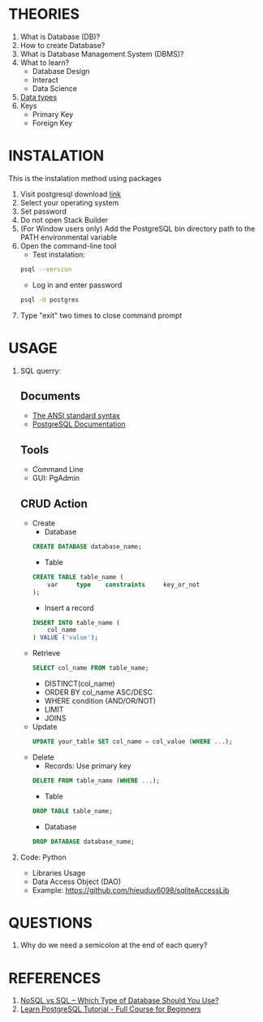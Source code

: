 # THEORIES
1. What is Database (DB)?
2. How to create Database?
3. What is Database Management System (DBMS)?
4. What to learn?
    + Database Design
    + Interact
    + Data Science
5. [Data types](https://www.postgresql.org/docs/current/datatype.html)
6. Keys
    + Primary Key
    + Foreign Key
# INSTALATION
This is the instalation method using packages
1. Visit postgresql download [link](https://www.postgresql.org/download/)
2. Select your operating system
3. Set password
4. Do not open Stack Builder
5. (For Window users only) Add the PostgreSQL bin directory path to the PATH environmental variable  
6. Open the command-line tool
    + Test instalation: 
    ```bash
    psql --version
    ```
    + Log in and enter password
    ```bash
    psql -U postgres
    ```
7. Type "exit" two times to close command prompt
# USAGE
1. SQL querry: 

    ## Documents
    + [The ANSI standard syntax](https://blog.ansi.org/2018/10/sql-standard-iso-iec-9075-2016-ansi-x3-135/#gref)
    + [PostgreSQL Documentation](https://www.postgresql.org/docs/)

    ## Tools
    + Command Line
    + GUI: PgAdmin
    ## CRUD Action
    + Create   
        + Database
        ```SQL
        CREATE DATABASE database_name;
        ```
        + Table
        ```SQL
        CREATE TABLE table_name (
            var     type    constraints     key_or_not
        );
        ```
        + Insert a record
        ```SQL 
        INSERT INTO table_name (
            col_name
        ) VALUE ('value');
        ```
    + Retrieve
        ```SQL
        SELECT col_name FROM table_name;
        ```
        + DISTINCT(col_name)
        + ORDER BY col_name ASC/DESC
        + WHERE condition (AND/OR/NOT)
        + LIMIT
        + JOINS
    + Update
        ```SQL
        UPDATE your_table SET col_name = col_value (WHERE ...);
        ```
    + Delete
        + Records: Use primary key
        ```SQL
        DELETE FROM table_name (WHERE ...);
        ```
        + Table
        ```SQL
        DROP TABLE table_name;
        ```
        + Database
        ```SQL
        DROP DATABASE database_name;
        ```
2. Code: Python
    + Libraries Usage
    + Data Access Object (DAO)
    + Example: https://github.com/hieuduy6098/sqliteAccessLib

# QUESTIONS
1. Why do we need a semicolon at the end of each query?
# REFERENCES
1. [NoSQL vs SQL – Which Type of Database Should You Use?](https://www.youtube.com/watch?v=FzlpwoeSrE0)
1. [Learn PostgreSQL Tutorial - Full Course for Beginners](https://www.youtube.com/watch?v=qw--VYLpxG4)
